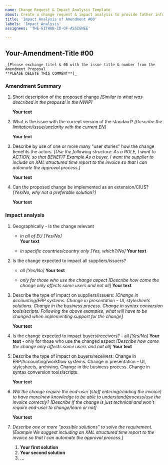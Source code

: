 ```yaml
---
name: Change Request & Impact Analysis Template
about: Create a change request & impact analysis to provide futher informations for the amendments
title: 'Impact Analysis of Amendment #00'
labels: 'Impact Analysis'
assignees: 'THE-GITHUB-ID-OF-ASSIGNEE'

---
```


## Your-Amendment-Title #00
    _[Please exchange titel & 00 with the issue title & number from the Amendment Proposal
    **PLEASE DELETE THIS COMMENT**]_

### Amendment Summary

1. Short description of the proposed change
    _[Similar to what was described in the proposal in the NWIP]_

    **Your text**

2. What is the issue with the current version of the standard?
    _[Describe the limitation/issue/unclarity with the current EN]_

    **Your text**

3. Describe by use of one or more many "user stories" how the change benefits the actors.
    _[Use the following structure: As a ROLE, I want to ACTION, so that BENEFIT
    Example As a buyer, I want the supplier to include an XML structured time report to the invoice so that I can automate the approval process.]_

    **Your text**

4. Can the proposed change be implemented as an extension/CIUS?
    _[Yes/No, why not a preferable solution?]_

    **Your text**

### Impact analysis

1. Geographically - Is the change relevant

    - _in all of EU_ _[Yes/No]_  
        **Your text**

    - _in specific countries/country only_ _[Yes, which?/No]_
        **Your text**

2. Is the change expected to impact all suppliers/issuers?
    - _all_ _[Yes/No]_
        **Your text**

    - _only for those who use the change aspect_ _[Describe how come the change only affects some users and not all]_
        **Your text**

3. Describe the type of impact on suppliers/issuers:
    _[Change in accounting/ERP systems. Change in presentation – UI, stylesheets solutions. Change in the business process. Change in syntax conversion tools/scripts.
    Following the above examples, what will have to be changed when implementing support for the change]_

    **Your text**

4. Is the change expected to impact buyers/receivers?
        - all _[Yes/No]_
           **Your text**
        - only for those who use the changed aspect
            _[Describe how come the change only affects some users and not all]_
           **Your text**

5. Describe the type of impact on buyers/receivers:
    Change in ERP/Accounting/workflow systems. Change in presentation – UI, stylesheets, archiving. Change in the business process. Change in syntax conversion tools/scripts.

    **Your text**

6. _Will the change require the end-user (staff entering/reading the invoice) to have more/new knowledge to be able to understand/process/use the invoice correctly?_
    _[Describe if the change is just technical and won’t require end-user to change/learn or not]_

    **Your text**

7. _Describe one or more "possible solutions" to solve the requirement._
    _[Example We suggest including an XML structured time report to the invoice so that I can automate the approval process.]_

    1. **Your first solution**
    2. **Your second solution**
    3. **...**
